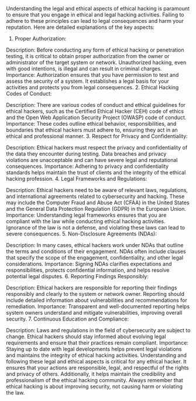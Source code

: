 Understanding the legal and ethical aspects of ethical hacking is paramount to ensure that you engage in ethical and legal hacking activities. Failing to adhere to these principles can lead to legal consequences and harm your reputation. Here are detailed explanations of the key aspects:

1. Proper Authorization:

Description: Before conducting any form of ethical hacking or penetration testing, it is critical to obtain proper authorization from the owner or administrator of the target system or network. Unauthorized hacking, even with good intentions, is illegal and can result in criminal charges.
Importance: Authorization ensures that you have permission to test and assess the security of a system. It establishes a legal basis for your activities and protects you from legal consequences.
2. Ethical Hacking Codes of Conduct:

Description: There are various codes of conduct and ethical guidelines for ethical hackers, such as the Certified Ethical Hacker (CEH) code of ethics and the Open Web Application Security Project (OWASP) code of conduct.
Importance: These codes outline ethical behavior, responsibilities, and boundaries that ethical hackers must adhere to, ensuring they act in an ethical and professional manner.
3. Respect for Privacy and Confidentiality:

Description: Ethical hackers must respect the privacy and confidentiality of the data they encounter during testing. Data breaches and privacy violations are unacceptable and can have severe legal and reputational consequences.
Importance: Adhering to privacy and confidentiality standards helps maintain the trust of clients and the integrity of the ethical hacking profession.
4. Legal Frameworks and Regulations:

Description: Ethical hackers need to be aware of relevant laws, regulations, and international agreements related to cybersecurity and hacking. These may include the Computer Fraud and Abuse Act (CFAA) in the United States and the General Data Protection Regulation (GDPR) in the European Union.
Importance: Understanding legal frameworks ensures that you are compliant with the law while conducting ethical hacking activities. Ignorance of the law is not a defense, and violating these laws can lead to severe consequences.
5. Non-Disclosure Agreements (NDAs):

Description: In many cases, ethical hackers work under NDAs that outline the terms and conditions of their engagement. NDAs often include clauses that specify the scope of the engagement, confidentiality, and other legal considerations.
Importance: Signing NDAs clarifies expectations and responsibilities, protects confidential information, and helps resolve potential legal disputes.
6. Reporting Findings Responsibly:

Description: Ethical hackers are responsible for reporting their findings responsibly and clearly to the system or network owner. Reporting should include detailed information about vulnerabilities and recommendations for remediation.
Importance: Transparent and well-documented reporting helps system owners understand and mitigate vulnerabilities, improving overall security.
7. Continuous Education and Compliance:

Description: Laws and regulations in the field of cybersecurity are subject to change. Ethical hackers should stay informed about evolving legal requirements and ensure that their practices remain compliant.
Importance: Staying up to date with legal developments helps prevent legal violations and maintains the integrity of ethical hacking activities.
Understanding and following these legal and ethical aspects is critical for any ethical hacker. It ensures that your actions are responsible, legal, and respectful of the rights and privacy of others. Additionally, it helps maintain the credibility and professionalism of the ethical hacking community. Always remember that ethical hacking is about improving security, not causing harm or violating the law.